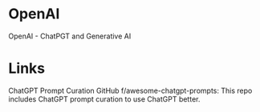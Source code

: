 # OpenAI
OpenAI - ChatPGT and Generative AI
# Links
ChatGPT Prompt Curation 
GitHub f/awesome-chatgpt-prompts: This repo includes ChatGPT prompt curation to use ChatGPT better.

